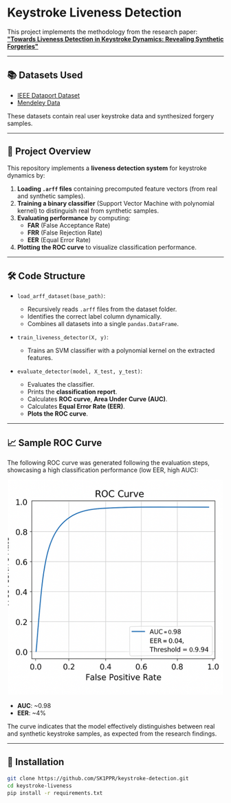 # Keystroke Liveness Detection

This project implements the methodology from the research paper:  
**["Towards Liveness Detection in Keystroke Dynamics: Revealing Synthetic Forgeries"](https://www.sciencedirect.com/science/article/pii/S2772941922000047)**

---

## 📚 Datasets Used

- [IEEE Dataport Dataset](https://ieee-dataport.org/documents/dataset-towards-liveness-detection-keystroke-dynamics-revealing-synthetic-forgeries#files)
- [Mendeley Data](https://data.mendeley.com/datasets/xvg5j5z29p/1)

These datasets contain real user keystroke data and synthesized forgery samples.

---

## 📄 Project Overview

This repository implements a **liveness detection system** for keystroke dynamics by:

1. **Loading `.arff` files** containing precomputed feature vectors (from real and synthetic samples).
2. **Training a binary classifier** (Support Vector Machine with polynomial kernel) to distinguish real from synthetic samples.
3. **Evaluating performance** by computing:
   - **FAR** (False Acceptance Rate)
   - **FRR** (False Rejection Rate)
   - **EER** (Equal Error Rate)
4. **Plotting the ROC curve** to visualize classification performance.

---

## 🛠 Code Structure

- `load_arff_dataset(base_path)`: 
  - Recursively reads `.arff` files from the dataset folder.
  - Identifies the correct label column dynamically.
  - Combines all datasets into a single `pandas.DataFrame`.

- `train_liveness_detector(X, y)`:
  - Trains an SVM classifier with a polynomial kernel on the extracted features.

- `evaluate_detector(model, X_test, y_test)`:
  - Evaluates the classifier.
  - Prints the **classification report**.
  - Calculates **ROC curve**, **Area Under Curve (AUC)**.
  - Calculates **Equal Error Rate (EER)**.
  - **Plots the ROC curve**.

---

## 📈 Sample ROC Curve

The following ROC curve was generated following the evaluation steps, showcasing a high classification performance (low EER, high AUC):

<p align="center">
  <img src="./image/roc_curve.png" alt="ROC Curve" width="500"/>
</p>

- **AUC**: ~0.98
- **EER**: ~4%

The curve indicates that the model effectively distinguishes between real and synthetic keystroke samples, as expected from the research findings.

---

## 🧰 Installation

```bash
git clone https://github.com/SK1PPR/keystroke-detection.git
cd keystroke-liveness
pip install -r requirements.txt
